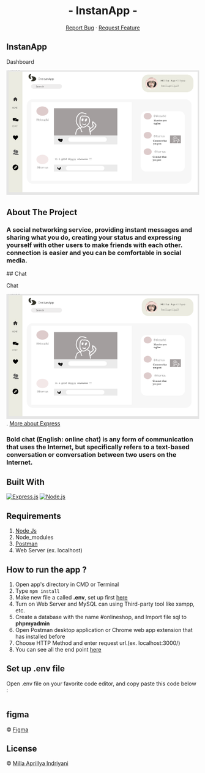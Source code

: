<h1 align='center'>- InstanApp -</h1>
  <p align="center">
      <a href="https://github.com/millaaprillya/">Report Bug</a>
    ·
    <a href="https://github.com/millaaprillya/">Request Feature</a>
  </p>
  
## InstanApp

  <p> Dashboard </p>
  
![Image](https://github.com/millaaprillya/InstaApp-BackEnd/blob/main/Bg%20Future/Dashboard.PNG)

## About The Project
<h3>A social networking service, providing instant messages and sharing what you do, creating your status and expressing yourself with other users to make friends with each other.
connection is easier and you can be comfortable in social media.</h3>
## Chat

  <p> Chat</p>
  
![Image](https://github.com/millaaprillya/InstaApp-BackEnd/blob/main/Bg%20Future/Dashboard.PNG)
. [More about Express](https://en.wikipedia.org/wiki/Express.js)

<h3> Bold chat (English: online chat) is any form of communication that uses the Internet, but specifically refers to a text-based conversation or conversation between two users on the Internet.</h3>

## Built With

[![Express.js](https://img.shields.io/badge/Express.js-4.x-orange.svg?style=rounded-square)](https://expressjs.com/en/starter/installing.html)
[![Node.js](https://img.shields.io/badge/Node.js-v.12.13-green.svg?style=rounded-square)](https://nodejs.org/)

## Requirements

1. <a href="https://nodejs.org/en/download/">Node Js</a>
2. Node_modules
3. <a href="https://documenter.getpostman.com/view/12328880/TVsoGqP6
">Postman</a>
4. Web Server (ex. localhost)

## How to run the app ?

1. Open app's directory in CMD or Terminal
2. Type `npm install`
3. Make new file a called **.env**, set up first [here](#set-up-env-file)
4. Turn on Web Server and MySQL can using Third-party tool like xampp, etc.
5. Create a database with the name #onlineshop, and Import file sql to **phpmyadmin**
6. Open Postman desktop application or Chrome web app extension that has installed before
7. Choose HTTP Method and enter request url.(ex. localhost:3000/)
8. You can see all the end point [here](https://documenter.getpostman.com/view/12328880/TVsoGqP6
)

## Set up .env file

Open .env file on your favorite code editor, and copy paste this code below :

```
```
## figma 
© [Figma](https://www.figma.com/file/dCGzsUBHHM05GDsJgfEey0/InstaApp-team-library?node-id=0%3A1)

## License 

© [Milla Aprillya Indriyani](https://github.com/millaaprillya)


